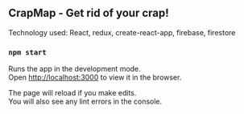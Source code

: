## CrapMap - Get rid of your crap!

Technology used: React, redux, create-react-app, firebase, firestore

### `npm start`

Runs the app in the development mode.<br>
Open [http://localhost:3000](http://localhost:3000) to view it in the browser.

The page will reload if you make edits.<br>
You will also see any lint errors in the console.
